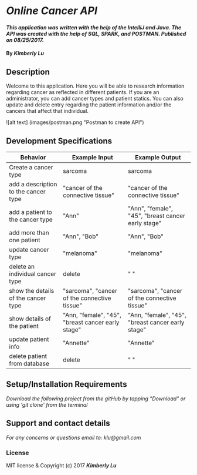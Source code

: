 # _Online Cancer API_
####  _This application was written with the help of the IntelliJ and Java. The API was created with the help of SQL, SPARK, and POSTMAN.  Published on 08/25/2017._
#### By _**Kimberly Lu**_

## Description
Welcome to this application. Here you will be able to research information regarding cancer as reflected in different patients.  If you are an administrator, you can add cancer types and patient statics.  You can also update and delete entry regarding the patient information and/or the cancers that affect that individual.

![alt text] (images/postman.png "Postman to create API")

## Development Specifications
| Behavior      | Example Input         | Example Output        |
| ------------- | ------------- | ------------- |
| Create a cancer type | sarcoma  |     sarcoma        |
| add a description to the cancer type  |      "cancer of the connective tissue"  | "cancer of the connective tissue"|
| add a patient to the cancer type| "Ann"| "Ann", "female", "45", "breast cancer early stage"|  
| add more than one patient | "Ann", "Bob"| "Ann", "Bob" |
| update cancer type | "melanoma"| "melanoma"|
|delete an individual cancer type |delete|" " |
|show the details of the cancer type|"sarcoma", "cancer of the connective tissue"| "sarcoma", "cancer of the connective tissue"|
|show details of the patient|"Ann, "female", "45", "breast cancer early stage"|"Ann, "female", "45", "breast cancer early stage"|
update patient info|"Annette"|"Annette"|
|delete patient from database|delete|" "|

## Setup/Installation Requirements
_Download the following project from the gitHub by tapping "Download" or using 'git clone' from the terminal_

## Support and contact details
_For any concerns or questions email to: klu@gmail.com_

### License
MIT license & Copyright (c) 2017 **_Kimberly Lu_**
